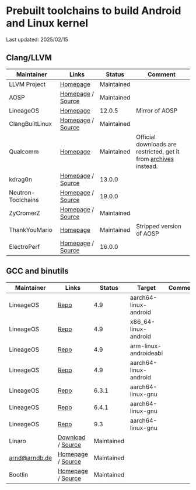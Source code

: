 # Prebuilt toolchains to build Android and Linux kernel
Last updated: 2025/02/15
## Clang/LLVM
| Maintainer | Links | Status | Comment |
|-|-|-|-|
| LLVM Project | [Homepage](https://github.com/llvm/llvm-project) | Maintained ||
| AOSP | [Homepage](https://android.googlesource.com/platform/prebuilts/clang/host/linux-x86) / [Source](https://android.googlesource.com/toolchain/llvm_android) | Maintained ||
| LineageOS | [Homepage](https://github.com/LineageOS/android_prebuilts_clang_kernel_linux-x86_clang-r416183b) | 12.0.5 | Mirror of AOSP |
| ClangBuiltLinux | [Homepage](https://cdn.kernel.org/pub/tools/llvm) / [Source](https://github.com/ClangBuiltLinux/tc-build) | Maintained ||
| Qualcomm | [Homepage](https://www.qualcomm.com/developer/software/snapdragon-llvm-compiler) | Maintained | Official downloads are restricted, get it from [archives](https://github.com/search?q=sdclang&type=repositories) instead. |
| kdrag0n | [Homepage](https://github.com/kdrag0n/proton-clang) / [Source](https://github.com/kdrag0n/proton-clang-build) | 13.0.0 ||
| Neutron-Toolchains | [Homepage](https://github.com/Neutron-Toolchains/clang-build-catalogue) / [Source](https://github.com/kdrag0n/proton-clang-build) | 19.0.0 ||
| ZyCromerZ | [Homepage](https://github.com/ZyCromerZ/Clang) / [Source](https://github.com/ZyCromerZ/tc-build) | Maintained ||
| ThankYouMario | [Homepage](https://gitlab.com/ThankYouMario/android_prebuilts_clang-standalone) | Maintained | Stripped version of AOSP |
| ElectroPerf | [Homepage](https://gitlab.com/ElectroPerf/atom-x-clang) / [Source](https://github.com/Atom-X-Devs/atom-x-tc-build) | 16.0.0 ||

## GCC and binutils
| Maintainer | Links | Status | Target | Comment |
|-|-|-|-|-|
| LineageOS | [Repo](https://github.com/LineageOS/android_prebuilts_gcc_linux-x86_aarch64_aarch64-linux-android-4.9) | 4.9 | aarch64-linux-android ||
| LineageOS | [Repo](https://github.com/LineageOS/android_prebuilts_gcc_linux-x86_x86_x86_64-linux-android-4.9) | 4.9 | x86_64-linux-android ||
| LineageOS | [Repo](https://github.com/LineageOS/android_prebuilts_gcc_linux-x86_arm_arm-linux-androideabi-4.9) | 4.9 | arm-linux-androideabi ||
| LineageOS | [Repo](https://github.com/LineageOS/android_prebuilts_gcc_linux-x86_aarch64_aarch64-linux-android-4.9) | 4.9 | aarch64-linux-android ||
| LineageOS | [Repo](https://github.com/LineageOS/android_prebuilts_gcc_linux-x86_aarch64_aarch64-linux-gnu-6.3.1) | 6.3.1 | aarch64-linux-gnu ||
| LineageOS | [Repo](https://github.com/LineageOS/android_prebuilts_gcc_linux-x86_aarch64_aarch64-linux-gnu-6.4.1) | 6.4.1 | aarch64-linux-gnu ||
| LineageOS | [Repo](https://github.com/LineageOS/android_prebuilts_gcc_linux-x86_aarch64_aarch64-linux-gnu-9.3) | 9.3 | aarch64-linux-gnu ||
| Linaro | [Download](https://releases.linaro.org/components/toolchain/binaries) / [Source](https://releases.linaro.org/components/toolchain/gcc-linaro) | Maintained |||
| arnd@arndb.de | [Homepage](https://cdn.kernel.org/pub/tools/crosstool) / [Source](https://cdn.kernel.org/pub/tools/crosstool/files/src) | Maintained |||
| Bootlin | [Homepage](https://toolchains.bootlin.com) / [Source](https://toolchains.bootlin.com) | Maintained |||
